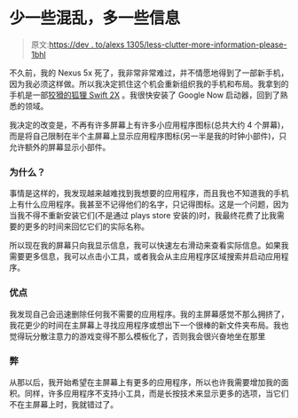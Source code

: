 # 少一些混乱，多一些信息

> 原文:[https://dev . to/alexs 1305/less-clutter-more-information-please-1bhl](https://dev.to/alexs1305/less-clutter-more-information-please-1bhl)

不久前，我的 Nexus 5x 死了，我非常非常难过，并不情愿地得到了一部新手机，因为我必须这样做。所以我决定抓住这个机会重新组织我的手机和布局。我拿到的手机是一部[狡猾的狐狸 Swift 2X](https://wileyfox.com/products/swift-2-x) 。我很快安装了 Google Now 启动器，回到了熟悉的领域。

我决定的改变是，不再有许多屏幕上有许多小应用程序图标(总共大约 4 个屏幕)，而是将自己限制在半个主屏幕上显示应用程序图标(另一半是我的时钟小部件)，只允许额外的屏幕显示小部件。

### [](#why)为什么？

事情是这样的，我发现越来越难找到我想要的应用程序，而且我也不知道我的手机上有什么应用程序。我甚至不记得他们的名字，只记得图标。这是一个问题，因为当我不得不重新安装它们(不是通过 plays store 安装的)时，我最终花费了比我需要的更多的时间来回忆它们的实际名称。

所以现在我的屏幕只向我显示信息，我可以快速左右滑动来查看实际信息。如果我需要更多信息，我可以点击小工具，或者我会从主应用程序区域搜索并启动应用程序。

### [](#pros)优点

我发现自己会迅速删除任何我不需要的应用程序。我的主屏幕感觉不那么拥挤了，我花更少的时间在主屏幕上寻找应用程序或想出下一个很棒的新文件夹布局。我也觉得玩分散注意力的游戏变得不那么模板化了，否则我会很兴奋地坐在那里

### [](#cons)弊

从那以后，我开始希望在主屏幕上有更多的应用程序，所以也许我需要增加我的面积。同样，许多应用程序不支持小工具，而是长按技术来显示更多的选项，当它们不在主屏幕上时，我就错过了。